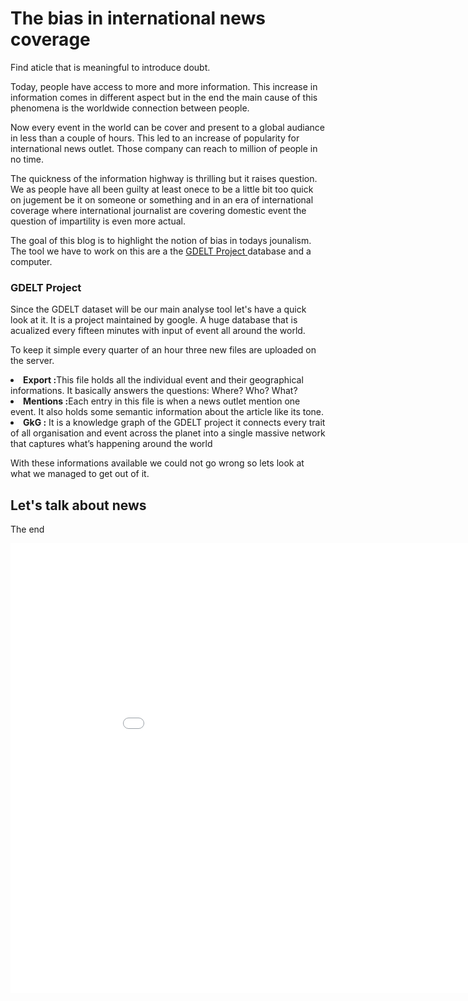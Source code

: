 
# The bias in international news coverage

<p>Find aticle that is meaningful to introduce doubt.<p>

<p>Today, people have access to more and more information. This increase in information comes in different aspect but in the end the main cause of this phenomena is the worldwide connection between people.</p>

<p>Now every event in the world can be cover and present to a global audiance in less than a couple of hours. This led to an increase of popularity for international news outlet. Those company can reach to million of people in no time.</p> 

<p>The quickness of the information highway is thrilling but it raises question. We as people have all been guilty at least onece to be a little bit too quick on jugement be it on someone or something and in an era of international coverage where international journalist are covering domestic event the question of impartility is even more actual.</p> 

<p>The goal of this blog is to highlight the notion of bias in todays jounalism. The tool we have to work on this are a the <a href= https://www.gdeltproject.org/> GDELT Project </a> database and a computer.</p>

### GDELT Project

Since the GDELT dataset will be our main analyse tool let's have a quick look at it. It is a project maintained by google. A huge database that is acualized every fifteen minutes with input of event all around the world.

To keep it simple every quarter of an hour three new files are uploaded on the server. 

<li> <b>Export :</b>This file holds all the individual event and their geographical informations. It basically answers the questions: Where? Who? What? </li>

<li> <b>Mentions :</b>Each entry in this file is when a news outlet mention one event. It also holds some semantic information about the article like its tone. </li>

<li> <b>GkG :</b> It is a knowledge graph of the GDELT project  it connects every trait of all organisation and event across the planet into a single massive network that captures what’s happening around the world </li>

With these informations available we could not go wrong so lets look at what we managed to get out of it.  

## Let's talk about news




The end

<iframe src="./assets/plot_high.html" frameborder="0" scrolling="no" height="720" width="960"></iframe>

